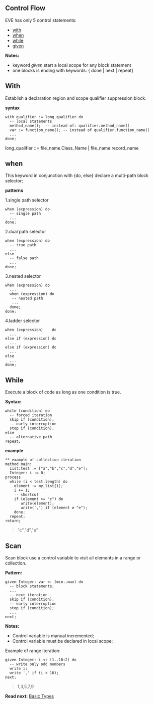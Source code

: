 ## Control Flow

EVE has only 5 control statements: 

* [with](#with)
* [when](#when)
* [while](#while)
* [given](#given)

**Notes:** 

* keyword _given_ start a local scope for any block statement
* one blocks is ending with keywords: { done \| next \| repeat}

## With

Establish a declaration region and scope qualifier suppression block. 

**syntax**
```
with qualifier := long_qualifier do
  -- local statements
  method_name();  -- instead of: qualifier.method_name()
  var := function_name(); -- instead of qualifier.function_name()
  ...
done;
```

long_qualifier ::= file_name.Class_Name | file_name.record_name

## when

This keyword in conjunction with {do, else} declare a multi-path block selector;

**patterns**

1.single path selector
```
when (expression) do
  -- single path
  ...
done;
```
  
2.dual path selector
```  
when (expression) do
  -- true path
  ...
else
  -- false path
  ...
done;
```
  
3.nested selector 
```  
when (expression) do
  ...
  when (expression) do
   -- nested path
   ...
  done;
done;
```

4.ladder selector

```  
when (expression)    do
  ...
else if (expression) do
  ...
else if (expression) do
  ... 
else
  ...
done;
```

## While

Execute a block of code as long as one condition is true.

**Syntax:**
```
while (condition) do
  -- forced iteration
  skip if (condition);
  -- early interruption
  stop if (condition);
else
  -- alternative path  
repeat;
```
**example**

```
** example of collection iteration
method main:
  List:test := ["a","b","c","d","e"];
  Integer: i := 0;
process
  while (i < test.length) do
    element := my_list[i];
    i += 1;
    -- shortcut 
    if (element >= "c") do
       write(element);
       write(',') if (element ≠ "e");
    done;
  repeat;
return;
```
> "c","d","e"

## Scan

Scan block use a control variable to visit all elements in a range or collection.

**Pattern:**
``` 
given Integer: var <: (min..max) do
  -- block statements;
  ...
  -- next iteration
  skip if (condition);
  -- early interruption
  stop if (condition);
  ...
next;
```

**Notes:**    
* Control variable is manual incremented;
* Control variable must be declared in local scope;

Example of range iteration:
```
given Integer: i <: (1..10:2) do
  -- write only odd numbers
  write i;
  write ',' if (i < 10);
next;
```
> 1,3,5,7,9

**Read next:** [Basic Types](basic.md)